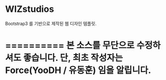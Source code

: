 WIZstudios
==========

Bootstrap3 를 기반으로 제작된 웹 디자인 템플릿.

==========
본 소스를 무단으로 수정하셔도 좋습니다.
단, 최초 작성자는 Force(YooDH / 유동훈) 임을 알립니다.
==========
